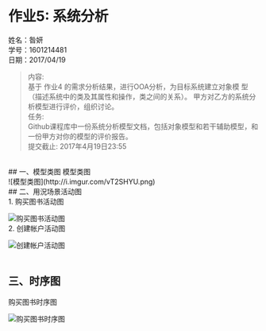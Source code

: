 # 作业5: 系统分析
姓名：昝妍<br>
学号：1601214481<br>
日期：2017/04/19<br>

>内容:<br>
基于 作业4 的需求分析结果，进行OOA分析，为目标系统建立对象模
型（描述系统中的类及其属性和操作，类之间的关系）。
甲方对乙方的系统分析模型进行评价，组织讨论。<br>
任务:<br>
>Github课程库中一份系统分析模型文档，包括对象模型和若干辅助模型，和一份甲方对你的模型的评价报告。<br>
>提交截止: 2017年4月19日23:55
<br>
## 一、模型类图
模型类图<br>
![模型类图](http://i.imgur.com/vT2SHYU.png)
<br>
## 二、用況场景活动图<br>
1. 购买图书活动图<br>

![购买图书活动图](http://i.imgur.com/8Yj2wuO.png)<br>
2. 创建帐户活动图<br>

![创建帐户活动图](http://i.imgur.com/lGQzgds.png)<br>
<br>
## 三、时序图<br>
购买图书时序图<br>

![购买图书时序图](http://i.imgur.com/B90CwCY.png)
<br>
